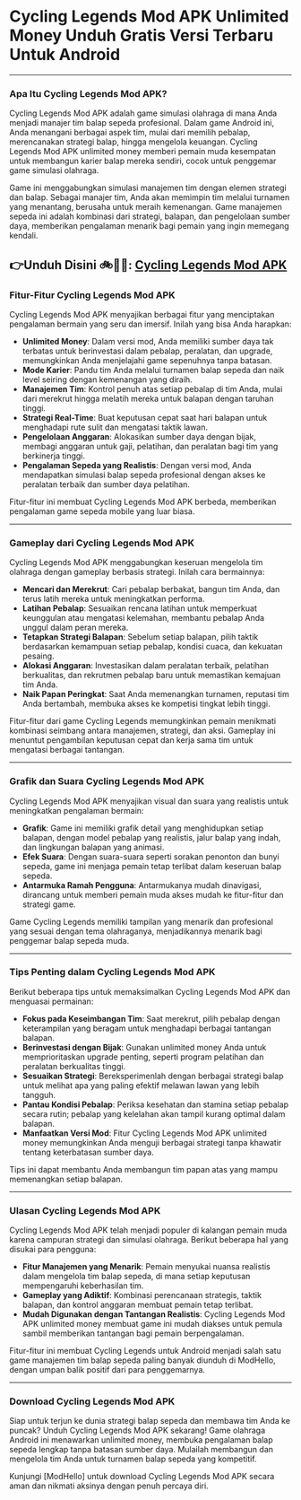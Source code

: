 # Cycling Legends Mod APK Unlimited Money Unduh Gratis Versi Terbaru Untuk Android

---

### Apa Itu Cycling Legends Mod APK?

Cycling Legends Mod APK adalah game simulasi olahraga di mana Anda menjadi manajer tim balap sepeda profesional. Dalam game Android ini, Anda menangani berbagai aspek tim, mulai dari memilih pebalap, merencanakan strategi balap, hingga mengelola keuangan. Cycling Legends Mod APK unlimited money memberi pemain muda kesempatan untuk membangun karier balap mereka sendiri, cocok untuk penggemar game simulasi olahraga.

Game ini menggabungkan simulasi manajemen tim dengan elemen strategi dan balap. Sebagai manajer tim, Anda akan memimpin tim melalui turnamen yang menantang, berusaha untuk meraih kemenangan. Game manajemen sepeda ini adalah kombinasi dari strategi, balapan, dan pengelolaan sumber daya, memberikan pengalaman menarik bagi pemain yang ingin memegang kendali.


👉Unduh Disini 🚲🧑🏻: [Cycling Legends Mod APK](https://modhello.com/cycling-legends/)
---

### Fitur-Fitur Cycling Legends Mod APK

Cycling Legends Mod APK menyajikan berbagai fitur yang menciptakan pengalaman bermain yang seru dan imersif. Inilah yang bisa Anda harapkan:

- **Unlimited Money**: Dalam versi mod, Anda memiliki sumber daya tak terbatas untuk berinvestasi dalam pebalap, peralatan, dan upgrade, memungkinkan Anda menjelajahi game sepenuhnya tanpa batasan.
- **Mode Karier**: Pandu tim Anda melalui turnamen balap sepeda dan naik level seiring dengan kemenangan yang diraih.
- **Manajemen Tim**: Kontrol penuh atas setiap pebalap di tim Anda, mulai dari merekrut hingga melatih mereka untuk balapan dengan taruhan tinggi.
- **Strategi Real-Time**: Buat keputusan cepat saat hari balapan untuk menghadapi rute sulit dan mengatasi taktik lawan.
- **Pengelolaan Anggaran**: Alokasikan sumber daya dengan bijak, membagi anggaran untuk gaji, pelatihan, dan peralatan bagi tim yang berkinerja tinggi.
- **Pengalaman Sepeda yang Realistis**: Dengan versi mod, Anda mendapatkan simulasi balap sepeda profesional dengan akses ke peralatan terbaik dan sumber daya pelatihan.

Fitur-fitur ini membuat Cycling Legends Mod APK berbeda, memberikan pengalaman game sepeda mobile yang luar biasa.

---

### Gameplay dari Cycling Legends Mod APK

Cycling Legends Mod APK menggabungkan keseruan mengelola tim olahraga dengan gameplay berbasis strategi. Inilah cara bermainnya:

- **Mencari dan Merekrut**: Cari pebalap berbakat, bangun tim Anda, dan terus latih mereka untuk meningkatkan performa.
- **Latihan Pebalap**: Sesuaikan rencana latihan untuk memperkuat keunggulan atau mengatasi kelemahan, membantu pebalap Anda unggul dalam peran mereka.
- **Tetapkan Strategi Balapan**: Sebelum setiap balapan, pilih taktik berdasarkan kemampuan setiap pebalap, kondisi cuaca, dan kekuatan pesaing.
- **Alokasi Anggaran**: Investasikan dalam peralatan terbaik, pelatihan berkualitas, dan rekrutmen pebalap baru untuk memastikan kemajuan tim Anda.
- **Naik Papan Peringkat**: Saat Anda memenangkan turnamen, reputasi tim Anda bertambah, membuka akses ke kompetisi tingkat lebih tinggi.

Fitur-fitur dari game Cycling Legends memungkinkan pemain menikmati kombinasi seimbang antara manajemen, strategi, dan aksi. Gameplay ini menuntut pengambilan keputusan cepat dan kerja sama tim untuk mengatasi berbagai tantangan.

---

### Grafik dan Suara Cycling Legends Mod APK

Cycling Legends Mod APK menyajikan visual dan suara yang realistis untuk meningkatkan pengalaman bermain:

- **Grafik**: Game ini memiliki grafik detail yang menghidupkan setiap balapan, dengan model pebalap yang realistis, jalur balap yang indah, dan lingkungan balapan yang animasi.
- **Efek Suara**: Dengan suara-suara seperti sorakan penonton dan bunyi sepeda, game ini menjaga pemain tetap terlibat dalam keseruan balap sepeda.
- **Antarmuka Ramah Pengguna**: Antarmukanya mudah dinavigasi, dirancang untuk memberi pemain muda akses mudah ke fitur-fitur dan strategi game.

Game Cycling Legends memiliki tampilan yang menarik dan profesional yang sesuai dengan tema olahraganya, menjadikannya menarik bagi penggemar balap sepeda muda.

---

### Tips Penting dalam Cycling Legends Mod APK

Berikut beberapa tips untuk memaksimalkan Cycling Legends Mod APK dan menguasai permainan:

- **Fokus pada Keseimbangan Tim**: Saat merekrut, pilih pebalap dengan keterampilan yang beragam untuk menghadapi berbagai tantangan balapan.
- **Berinvestasi dengan Bijak**: Gunakan unlimited money Anda untuk memprioritaskan upgrade penting, seperti program pelatihan dan peralatan berkualitas tinggi.
- **Sesuaikan Strategi**: Bereksperimenlah dengan berbagai strategi balap untuk melihat apa yang paling efektif melawan lawan yang lebih tangguh.
- **Pantau Kondisi Pebalap**: Periksa kesehatan dan stamina setiap pebalap secara rutin; pebalap yang kelelahan akan tampil kurang optimal dalam balapan.
- **Manfaatkan Versi Mod**: Fitur Cycling Legends Mod APK unlimited money memungkinkan Anda menguji berbagai strategi tanpa khawatir tentang keterbatasan sumber daya.

Tips ini dapat membantu Anda membangun tim papan atas yang mampu memenangkan setiap balapan.

---

### Ulasan Cycling Legends Mod APK

Cycling Legends Mod APK telah menjadi populer di kalangan pemain muda karena campuran strategi dan simulasi olahraga. Berikut beberapa hal yang disukai para pengguna:

- **Fitur Manajemen yang Menarik**: Pemain menyukai nuansa realistis dalam mengelola tim balap sepeda, di mana setiap keputusan mempengaruhi keberhasilan tim.
- **Gameplay yang Adiktif**: Kombinasi perencanaan strategis, taktik balapan, dan kontrol anggaran membuat pemain tetap terlibat.
- **Mudah Digunakan dengan Tantangan Realistis**: Cycling Legends Mod APK unlimited money membuat game ini mudah diakses untuk pemula sambil memberikan tantangan bagi pemain berpengalaman.

Fitur-fitur ini membuat Cycling Legends untuk Android menjadi salah satu game manajemen tim balap sepeda paling banyak diunduh di ModHello, dengan umpan balik positif dari para penggemarnya.

---

### Download Cycling Legends Mod APK

Siap untuk terjun ke dunia strategi balap sepeda dan membawa tim Anda ke puncak? Unduh Cycling Legends Mod APK sekarang! Game olahraga Android ini menawarkan unlimited money, membuka pengalaman balap sepeda lengkap tanpa batasan sumber daya. Mulailah membangun dan mengelola tim Anda untuk turnamen balap sepeda yang kompetitif.

Kunjungi [ModHello] untuk download Cycling Legends Mod APK secara aman dan nikmati aksinya dengan penuh percaya diri.
